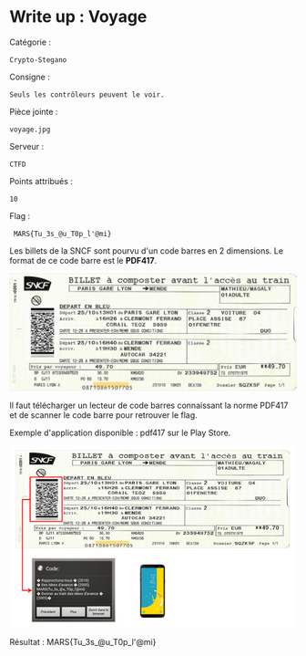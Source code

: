 # Write up :  Voyage

Catégorie :

```
Crypto-Stegano
```

Consigne : 

```
Seuls les contrôleurs peuvent le voir.
```

Pièce jointe : 

```
voyage.jpg
```

Serveur :

```
CTFD
```

Points attribués :

```
10
```

Flag :

```
 MARS{Tu_3s_@u_T0p_l'@mi}
```


Les billets de la SNCF sont pourvu d'un code barres en 2 dimensions. Le format de ce code barre est le **PDF417**.

![](Voyage-images/voyage.jpg)

Il faut télécharger un lecteur de code barres connaissant la norme PDF417 et de scanner le code barre pour retrouver le flag.

Exemple d'application disponible : pdf417 sur le Play Store.

![](Voyage-images/Billet.png)

Résultat : MARS{Tu_3s_@u_T0p_l'@mi}